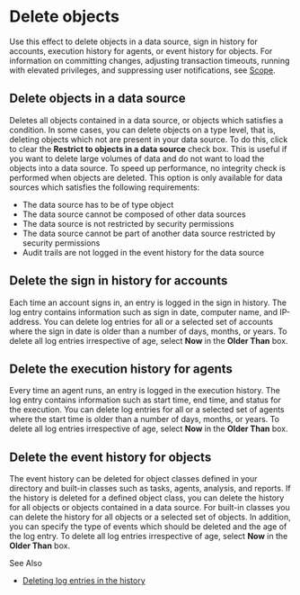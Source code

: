 # Delete objects

Use this effect to delete objects in a data source, sign in history for accounts, execution history for agents, or event history for objects. For information on committing changes, adjusting transaction timeouts, running with elevated privileges, and suppressing user notifications, see [Scope](../blocks/scope.md).

## Delete objects in a data source
Deletes all objects contained in a data source, or objects which satisfies a condition. In some cases, you can delete objects on a type level, that is, deleting objects which not are present in your data source. To do this, click to clear the **Restrict to objects in a data source** check box. This is useful if you want to delete large volumes of data and do not want to load the objects into a data source. To speed up performance, no integrity check is performed when objects are deleted. This option is only available for data sources which satisfies the following requirements:

* The data source has to be of type object
* The data source cannot be composed of other data sources
* The data source is not restricted by security permissions
* The data source cannot be part of another data source restricted by security permissions
* Audit trails are not logged in the event history for the data source

## Delete the sign in history for accounts
Each time an account signs in, an entry is logged in the sign in history. The log entry contains information such as sign in date, computer name, and IP-address. You can delete log entries for all or a selected set of accounts where the sign in date is older than a number of days, months, or years. To delete all log entries irrespective of age, select **Now** in the **Older Than** box.  

## Delete the execution history for agents
Every time an agent runs, an entry is logged in the execution history. The log entry contains information such as start time, end time, and status for the execution. You can delete log entries for all or a selected set of agents where the start time is older than a number of days, months, or years. To delete all log entries irrespective of age, select **Now** in the **Older Than** box.

## Delete the event history for objects
The event history can be deleted for object classes defined in your directory and built-in classes such as tasks, agents, analysis, and reports. If the history is deleted for a defined object class, you can delete the history for all objects or objects contained in a data source. For built-in classes you can delete the history for all objects or a selected set of objects. In addition, you can specify the type of events which should be deleted and the age of the log entry. To delete all log entries irrespective of age, select **Now** in the **Older Than** box.  

See Also

*   [Deleting log entries in the history](../../../../../guidelines-and-best-practices/deleting-event-history-and-account-session-history.md)
